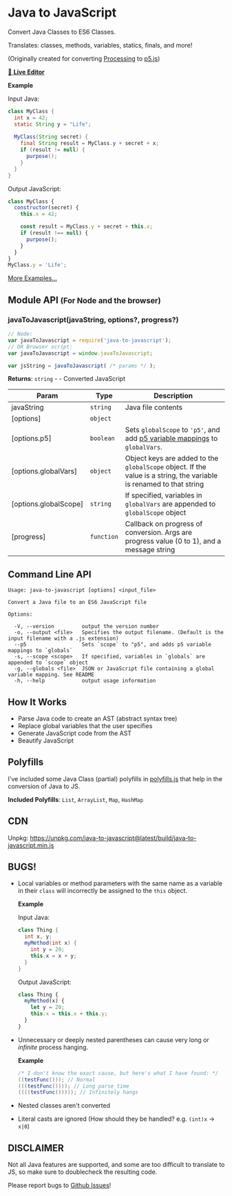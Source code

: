 # Java to JavaScript
Convert Java Classes to ES6 Classes.

Translates: classes, methods, variables, statics, finals, and more!

(Originally created for converting [Processing](https://processing.org/) to [p5.js](https://p5js.org/))

[🔗 __Live Editor__](https://wyattades.github.io/java-to-javascript/)

__Example__

Input Java:
```java
class MyClass {
  int x = 42;
  static String y = "Life";
  
  MyClass(String secret) {
    final String result = MyClass.y + secret + x;
    if (result != null) {
      purpose();
    }
  }
}
```
Output JavaScript:
```javascript
class MyClass {
  constructor(secret) {
    this.x = 42;

    const result = MyClass.y + secret + this.x;
    if (result !== null) {
      purpose();
    }
  }
}
MyClass.y = 'Life';
```
[More Examples...](./examples)

## Module API <small>(For Node and the browser)</small>

### javaToJavascript(javaString, options?, progress?)
```js
// Node:
var javaToJavascript = require('java-to-javascript');
// OR Browser script:
var javaToJavascript = window.javaToJavascript;

var jsString = javaToJavascript( /* params */ );
```

**Returns**: <code>string</code> - - Converted JavaScript  

| Param | Type | Description |
| --- | --- | --- |
| javaString | <code>string</code> | Java file contents |
| [options] | <code>object</code> |  |
| [options.p5] | <code>boolean</code> | Sets `globalScope` to `'p5'`, and add [p5 variable mappings](./p5_globals.js) to `globalVars`. |
| [options.globalVars] | <code>object</code> | Object keys are added to the `globalScope` object.  If the value is a string, the variable is renamed to that string |
| [options.globalScope] | <code>string</code> | If specified, variables in `globalVars` are appended to `globalScope` object |
| [progress] | <code>function</code> | Callback on progress of conversion. Args are progress value (0 to 1), and a message string |

## Command Line API
```
Usage: java-to-javascript [options] <input_file>

Convert a Java file to an ES6 JavaScript file

Options:

  -V, --version         output the version number
  -o, --output <file>   Specifies the output filename. (Default is the input filename with a .js extension)
  --p5                  Sets `scope` to "p5", and adds p5 variable mappings to `globals`
  -s, --scope <scope>   If specified, variables in `globals` are appended to `scope` object
  -g, --globals <file>  JSON or JavaScript file containing a global variable mapping. See README
  -h, --help            output usage information

```

## How It Works
- Parse Java code to create an AST (abstract syntax tree) 
- Replace global variables that the user specifies
- Generate JavaScript code from the AST
- Beautify JavaScript

## Polyfills
I've included some Java Class (partial) polyfills in [polyfills.js](./polyfills.js) that help in the conversion of Java to JS.

__Included Polyfills__: `List`, `ArrayList`, `Map`, `HashMap`

## CDN
Unpkg: https://unpkg.com/java-to-javascript@latest/build/java-to-javascript.min.js

## BUGS!

- Local variables or method parameters with the same name as a variable in their `class` will incorrectly be assigned to the `this` object.
  
  __Example__

  Input Java:
  ```java
  class Thing {
    int x, y;
    myMethod(int x) {
      int y = 20;
      this.x = x + y;
    }
  }
  ```
  Output JavaScript:
  ```javascript
  class Thing {
    myMethod(x) {
      let y = 20;
      this.x = this.x + this.y;
    }
  }
  ```

- Unnecessary or deeply nested parentheses can cause very long or *infinite* process hanging.
  
  __Example__
  ```java
  /* I don't know the exact cause, but here's what I have found: */
  ((testFunc())); // Normal
  (((testFunc()))); // Long parse time
  ((((testFunc())))); // Infinitely hangs
  ```
- Nested classes aren't converted
- Literal casts are ignored (How should they be handled? e.g. `(int)x` -> `x|0`)

## DISCLAIMER
Not all Java features are supported, and some are too difficult to translate to JS, so make sure to doublecheck the resulting code.

Please report bugs to [Github Issues](https://github.com/wyattades/java-to-javascript/issues)!
